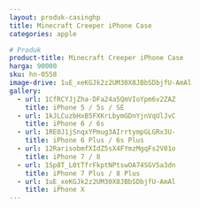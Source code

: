 ```yaml
---
layout: produk-casinghp
title: Minecraft Creeper iPhone Case
categories: apple

# Produk
product-title: Minecraft Creeper iPhone Case
harga: 90000
sku: hn-0558
image-drive: 1uE_xeKGJk2z2UM30X8JBbSDbjfU-AmAl
gallery:
  - url: 1CfRCYJjZha-DFa24a5QmVIoYpm6v2ZAZ
    title: iPhone 5 / 5s / SE
  - url: 1kJLCuzbHxB5FXKrLbymGDnYjnVqUlJvC
    title: iPhone 6 / 6s
  - url: 1RE0J1jSnqxYPmug3AIrrtympGLGRx3U-
    title: iPhone 6 Plus / 6s Plus
  - url: 12RarisobmfXIdZ5sX4FYmzMgqFs2V01o
    title: iPhone 7 / 8
  - url: 1Sp8T_L0tTfrFkptNPtswOA74SGV5a3dn
    title: iPhone 7 Plus / 8 Plus
  - url: 1uE_xeKGJk2z2UM30X8JBbSDbjfU-AmAl
    title: iPhone X
---
```


